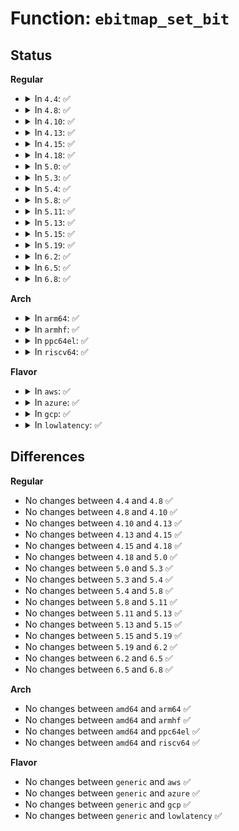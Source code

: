 # Function: <code>ebitmap_set_bit</code>

## Status
<b>Regular</b>
<ul>
<li>
<details>
<summary>In <code>4.4</code>: ✅</summary>

```c
int ebitmap_set_bit(struct ebitmap *e, long unsigned int bit, int value);
```

**Collision:** Unique Global

**Inline:** No

**Transformation:** False

**Instances:**

```
In security/selinux/ss/ebitmap.c (ffffffff8134db70)
Location: security/selinux/ss/ebitmap.c:256
Inline: False
Direct callers:
  - security/selinux/ss/policydb.c:policydb_read
  - security/selinux/ss/policydb.c:policydb_read
  - security/selinux/ss/mls.c:mls_convert_context
```
**Symbols:**

```
ffffffff8134db70-ffffffff8134dd5b: ebitmap_set_bit (STB_GLOBAL)
```
</details>
</li>
<li>
<details>
<summary>In <code>4.8</code>: ✅</summary>

```c
int ebitmap_set_bit(struct ebitmap *e, long unsigned int bit, int value);
```

**Collision:** Unique Global

**Inline:** No

**Transformation:** False

**Instances:**

```
In security/selinux/ss/ebitmap.c (ffffffff81383b80)
Location: security/selinux/ss/ebitmap.c:256
Inline: False
Direct callers:
  - security/selinux/ss/policydb.c:policydb_read
  - security/selinux/ss/policydb.c:policydb_read
  - security/selinux/ss/mls.c:mls_convert_context
```
**Symbols:**

```
ffffffff81383b80-ffffffff81383d6f: ebitmap_set_bit (STB_GLOBAL)
```
</details>
</li>
<li>
<details>
<summary>In <code>4.10</code>: ✅</summary>

```c
int ebitmap_set_bit(struct ebitmap *e, long unsigned int bit, int value);
```

**Collision:** Unique Global

**Inline:** No

**Transformation:** False

**Instances:**

```
In security/selinux/ss/ebitmap.c (ffffffff8139a600)
Location: security/selinux/ss/ebitmap.c:256
Inline: False
Direct callers:
  - security/selinux/ss/policydb.c:policydb_read
  - security/selinux/ss/policydb.c:policydb_read
  - security/selinux/ss/mls.c:mls_convert_context
```
**Symbols:**

```
ffffffff8139a600-ffffffff8139a7ef: ebitmap_set_bit (STB_GLOBAL)
```
</details>
</li>
<li>
<details>
<summary>In <code>4.13</code>: ✅</summary>

```c
int ebitmap_set_bit(struct ebitmap *e, long unsigned int bit, int value);
```

**Collision:** Unique Global

**Inline:** No

**Transformation:** False

**Instances:**

```
In security/selinux/ss/ebitmap.c (ffffffff813b0ac0)
Location: security/selinux/ss/ebitmap.c:258
Inline: False
Direct callers:
  - security/selinux/ss/policydb.c:policydb_read
  - security/selinux/ss/policydb.c:policydb_read
  - security/selinux/ss/mls.c:mls_convert_context
  - security/selinux/ss/mls.c:mls_context_to_sid
  - security/selinux/ss/mls.c:mls_context_to_sid
```
**Symbols:**

```
ffffffff813b0ac0-ffffffff813b0ca0: ebitmap_set_bit (STB_GLOBAL)
```
</details>
</li>
<li>
<details>
<summary>In <code>4.15</code>: ✅</summary>

```c
int ebitmap_set_bit(struct ebitmap *e, long unsigned int bit, int value);
```

**Collision:** Unique Global

**Inline:** No

**Transformation:** False

**Instances:**

```
In security/selinux/ss/ebitmap.c (ffffffff813d6bb0)
Location: security/selinux/ss/ebitmap.c:259
Inline: False
Direct callers:
  - security/selinux/ss/policydb.c:policydb_read
  - security/selinux/ss/policydb.c:policydb_read
  - security/selinux/ss/mls.c:mls_convert_context
  - security/selinux/ss/mls.c:mls_context_to_sid
  - security/selinux/ss/mls.c:mls_context_to_sid
```
**Symbols:**

```
ffffffff813d6bb0-ffffffff813d6d90: ebitmap_set_bit (STB_GLOBAL)
```
</details>
</li>
<li>
<details>
<summary>In <code>4.18</code>: ✅</summary>

```c
int ebitmap_set_bit(struct ebitmap *e, long unsigned int bit, int value);
```

**Collision:** Unique Global

**Inline:** No

**Transformation:** False

**Instances:**

```
In security/selinux/ss/ebitmap.c (ffffffff814071c0)
Location: security/selinux/ss/ebitmap.c:259
Inline: False
Direct callers:
  - security/selinux/ss/policydb.c:policydb_read
  - security/selinux/ss/policydb.c:policydb_read
  - security/selinux/ss/mls.c:mls_convert_context
  - security/selinux/ss/mls.c:mls_context_to_sid
  - security/selinux/ss/mls.c:mls_context_to_sid
```
**Symbols:**

```
ffffffff814071c0-ffffffff814073b1: ebitmap_set_bit (STB_GLOBAL)
```
</details>
</li>
<li>
<details>
<summary>In <code>5.0</code>: ✅</summary>

```c
int ebitmap_set_bit(struct ebitmap *e, long unsigned int bit, int value);
```

**Collision:** Unique Global

**Inline:** No

**Transformation:** False

**Instances:**

```
In security/selinux/ss/ebitmap.c (ffffffff81422d10)
Location: security/selinux/ss/ebitmap.c:259
Inline: False
Direct callers:
  - security/selinux/ss/policydb.c:policydb_read
  - security/selinux/ss/policydb.c:policydb_read
  - security/selinux/ss/mls.c:mls_convert_context
```
**Symbols:**

```
ffffffff81422d10-ffffffff81422f01: ebitmap_set_bit (STB_GLOBAL)
```
</details>
</li>
<li>
<details>
<summary>In <code>5.3</code>: ✅</summary>

```c
int ebitmap_set_bit(struct ebitmap *e, long unsigned int bit, int value);
```

**Collision:** Unique Global

**Inline:** No

**Transformation:** False

**Instances:**

```
In security/selinux/ss/ebitmap.c (ffffffff81450920)
Location: security/selinux/ss/ebitmap.c:259
Inline: False
Direct callers:
  - security/selinux/ss/policydb.c:policydb_read
  - security/selinux/ss/policydb.c:policydb_read
  - security/selinux/ss/mls.c:mls_convert_context
```
**Symbols:**

```
ffffffff81450920-ffffffff81450aed: ebitmap_set_bit (STB_GLOBAL)
```
</details>
</li>
<li>
<details>
<summary>In <code>5.4</code>: ✅</summary>

```c
int ebitmap_set_bit(struct ebitmap *e, long unsigned int bit, int value);
```

**Collision:** Unique Global

**Inline:** No

**Transformation:** False

**Instances:**

```
In security/selinux/ss/ebitmap.c (ffffffff8146a700)
Location: security/selinux/ss/ebitmap.c:259
Inline: False
Direct callers:
  - security/selinux/ss/policydb.c:policydb_read
  - security/selinux/ss/policydb.c:policydb_read
  - security/selinux/ss/mls.c:mls_convert_context
```
**Symbols:**

```
ffffffff8146a700-ffffffff8146a8cc: ebitmap_set_bit (STB_GLOBAL)
```
</details>
</li>
<li>
<details>
<summary>In <code>5.8</code>: ✅</summary>

```c
int ebitmap_set_bit(struct ebitmap *e, long unsigned int bit, int value);
```

**Collision:** Unique Global

**Inline:** No

**Transformation:** False

**Instances:**

```
In security/selinux/ss/ebitmap.c (ffffffff814bec30)
Location: security/selinux/ss/ebitmap.c:278
Inline: False
Direct callers:
  - security/selinux/ss/ebitmap.c:ebitmap_and
  - security/selinux/ss/policydb.c:policydb_read
  - security/selinux/ss/policydb.c:filename_trans_read_helper
  - security/selinux/ss/policydb.c:filename_trans_read_helper_compat
  - security/selinux/ss/policydb.c:filename_trans_read_helper_compat
  - security/selinux/ss/mls.c:mls_convert_context
```
**Symbols:**

```
ffffffff814bec30-ffffffff814bedf7: ebitmap_set_bit (STB_GLOBAL)
```
</details>
</li>
<li>
<details>
<summary>In <code>5.11</code>: ✅</summary>

```c
int ebitmap_set_bit(struct ebitmap *e, long unsigned int bit, int value);
```

**Collision:** Unique Global

**Inline:** No

**Transformation:** False

**Instances:**

```
In security/selinux/ss/ebitmap.c (ffffffff814dc650)
Location: security/selinux/ss/ebitmap.c:278
Inline: False
Direct callers:
  - security/selinux/ss/ebitmap.c:ebitmap_and
  - security/selinux/ss/policydb.c:policydb_read
  - security/selinux/ss/policydb.c:filename_trans_read_helper
  - security/selinux/ss/policydb.c:filename_trans_read_helper_compat
  - security/selinux/ss/policydb.c:filename_trans_read_helper_compat
  - security/selinux/ss/mls.c:mls_convert_context
```
**Symbols:**

```
ffffffff814dc650-ffffffff814dc817: ebitmap_set_bit (STB_GLOBAL)
```
</details>
</li>
<li>
<details>
<summary>In <code>5.13</code>: ✅</summary>

```c
int ebitmap_set_bit(struct ebitmap *e, long unsigned int bit, int value);
```

**Collision:** Unique Global

**Inline:** No

**Transformation:** False

**Instances:**

```
In security/selinux/ss/ebitmap.c (ffffffff814e2f80)
Location: security/selinux/ss/ebitmap.c:278
Inline: False
Direct callers:
  - security/selinux/ss/ebitmap.c:ebitmap_and
  - security/selinux/ss/policydb.c:policydb_read
  - security/selinux/ss/policydb.c:filename_trans_read_helper
  - security/selinux/ss/policydb.c:filename_trans_read_helper_compat
  - security/selinux/ss/policydb.c:filename_trans_read_helper_compat
  - security/selinux/ss/mls.c:mls_convert_context
```
**Symbols:**

```
ffffffff814e2f80-ffffffff814e3145: ebitmap_set_bit (STB_GLOBAL)
```
</details>
</li>
<li>
<details>
<summary>In <code>5.15</code>: ✅</summary>

```c
int ebitmap_set_bit(struct ebitmap *e, long unsigned int bit, int value);
```

**Collision:** Unique Global

**Inline:** No

**Transformation:** False

**Instances:**

```
In security/selinux/ss/ebitmap.c (ffffffff8153c290)
Location: security/selinux/ss/ebitmap.c:278
Inline: False
Direct callers:
  - security/selinux/ss/ebitmap.c:ebitmap_and
  - security/selinux/ss/policydb.c:policydb_read
  - security/selinux/ss/policydb.c:filename_trans_read_helper
  - security/selinux/ss/policydb.c:filename_trans_read_helper_compat
  - security/selinux/ss/policydb.c:filename_trans_read_helper_compat
  - security/selinux/ss/mls.c:mls_convert_context
```
**Symbols:**

```
ffffffff8153c290-ffffffff8153c508: ebitmap_set_bit (STB_GLOBAL)
```
</details>
</li>
<li>
<details>
<summary>In <code>5.19</code>: ✅</summary>

```c
int ebitmap_set_bit(struct ebitmap *e, long unsigned int bit, int value);
```

**Collision:** Unique Global

**Inline:** No

**Transformation:** False

**Instances:**

```
In security/selinux/ss/ebitmap.c (ffffffff815d3be0)
Location: security/selinux/ss/ebitmap.c:278
Inline: False
Direct callers:
  - security/selinux/ss/ebitmap.c:ebitmap_and
  - security/selinux/ss/policydb.c:policydb_read
  - security/selinux/ss/policydb.c:filename_trans_read_helper
  - security/selinux/ss/policydb.c:filename_trans_read_helper_compat
  - security/selinux/ss/policydb.c:filename_trans_read_helper_compat
  - security/selinux/ss/mls.c:mls_convert_context
  - security/selinux/ss/mls.c:mls_context_to_sid
  - security/selinux/ss/mls.c:mls_context_to_sid
```
**Symbols:**

```
ffffffff815d3be0-ffffffff815d3e60: ebitmap_set_bit (STB_GLOBAL)
```
</details>
</li>
<li>
<details>
<summary>In <code>6.2</code>: ✅</summary>

```c
int ebitmap_set_bit(struct ebitmap *e, long unsigned int bit, int value);
```

**Collision:** Unique Global

**Inline:** No

**Transformation:** False

**Instances:**

```
In security/selinux/ss/ebitmap.c (ffffffff81681ca0)
Location: security/selinux/ss/ebitmap.c:279
Inline: False
Direct callers:
  - security/selinux/ss/ebitmap.c:ebitmap_and
  - security/selinux/ss/policydb.c:policydb_read
  - security/selinux/ss/policydb.c:filename_trans_read_helper
  - security/selinux/ss/policydb.c:filename_trans_read_helper_compat
  - security/selinux/ss/policydb.c:filename_trans_read_helper_compat
  - security/selinux/ss/mls.c:mls_convert_context
  - security/selinux/ss/mls.c:mls_context_to_sid
  - security/selinux/ss/mls.c:mls_context_to_sid
```
**Symbols:**

```
ffffffff81681ca0-ffffffff81681f20: ebitmap_set_bit (STB_GLOBAL)
```
</details>
</li>
<li>
<details>
<summary>In <code>6.5</code>: ✅</summary>

```c
int ebitmap_set_bit(struct ebitmap *e, long unsigned int bit, int value);
```

**Collision:** Unique Global

**Inline:** No

**Transformation:** False

**Instances:**

```
In security/selinux/ss/ebitmap.c (ffffffff816b9e50)
Location: security/selinux/ss/ebitmap.c:279
Inline: False
Direct callers:
  - security/selinux/ss/ebitmap.c:ebitmap_and
  - security/selinux/ss/policydb.c:policydb_read
  - security/selinux/ss/policydb.c:filename_trans_read_helper
  - security/selinux/ss/policydb.c:filename_trans_read_helper_compat
  - security/selinux/ss/policydb.c:filename_trans_read_helper_compat
  - security/selinux/ss/mls.c:mls_convert_context
  - security/selinux/ss/mls.c:mls_context_to_sid
  - security/selinux/ss/mls.c:mls_context_to_sid
```
**Symbols:**

```
ffffffff816b9e50-ffffffff816ba09f: ebitmap_set_bit (STB_GLOBAL)
```
</details>
</li>
<li>
<details>
<summary>In <code>6.8</code>: ✅</summary>

```c
int ebitmap_set_bit(struct ebitmap *e, long unsigned int bit, int value);
```

**Collision:** Unique Global

**Inline:** No

**Transformation:** False

**Instances:**

```
In security/selinux/ss/ebitmap.c (ffffffff816f68e0)
Location: security/selinux/ss/ebitmap.c:279
Inline: False
Direct callers:
  - security/selinux/ss/ebitmap.c:ebitmap_and
  - security/selinux/ss/policydb.c:policydb_read
  - security/selinux/ss/policydb.c:filename_trans_read_helper
  - security/selinux/ss/policydb.c:filename_trans_read_helper_compat
  - security/selinux/ss/policydb.c:filename_trans_read_helper_compat
  - security/selinux/ss/mls.c:mls_convert_context
  - security/selinux/ss/mls.c:mls_context_to_sid
  - security/selinux/ss/mls.c:mls_context_to_sid
```
**Symbols:**

```
ffffffff816f68e0-ffffffff816f6b2f: ebitmap_set_bit (STB_GLOBAL)
```
</details>
</li>
</ul>
<b>Arch</b>
<ul>
<li>
<details>
<summary>In <code>arm64</code>: ✅</summary>

```c
int ebitmap_set_bit(struct ebitmap *e, long unsigned int bit, int value);
```

**Collision:** Unique Global

**Inline:** No

**Transformation:** False

**Instances:**

```
In security/selinux/ss/ebitmap.c (ffff8000105593b0)
Location: security/selinux/ss/ebitmap.c:259
Inline: False
Direct callers:
  - security/selinux/ss/policydb.c:policydb_read
  - security/selinux/ss/policydb.c:policydb_read
  - security/selinux/ss/mls.c:mls_convert_context
```
**Symbols:**

```
ffff8000105593b0-ffff8000105595c8: ebitmap_set_bit (STB_GLOBAL)
```
</details>
</li>
<li>
<details>
<summary>In <code>armhf</code>: ✅</summary>

```c
int ebitmap_set_bit(struct ebitmap *e, long unsigned int bit, int value);
```

**Collision:** Unique Global

**Inline:** No

**Transformation:** False

**Instances:**

```
In security/selinux/ss/ebitmap.c (c070dbfc)
Location: security/selinux/ss/ebitmap.c:259
Inline: False
Direct callers:
  - security/selinux/ss/policydb.c:policydb_read
  - security/selinux/ss/policydb.c:policydb_read
  - security/selinux/ss/mls.c:mls_convert_context
```
**Symbols:**

```
c070dbfc-c070dde0: ebitmap_set_bit (STB_GLOBAL)
```
</details>
</li>
<li>
<details>
<summary>In <code>ppc64el</code>: ✅</summary>

```c
int ebitmap_set_bit(struct ebitmap *e, long unsigned int bit, int value);
```

**Collision:** Unique Global

**Inline:** No

**Transformation:** False

**Instances:**

```
In security/selinux/ss/ebitmap.c (c0000000006b73c0)
Location: security/selinux/ss/ebitmap.c:259
Inline: False
Direct callers:
  - security/selinux/ss/policydb.c:policydb_read
  - security/selinux/ss/policydb.c:policydb_read
  - security/selinux/ss/mls.c:mls_convert_context
```
**Symbols:**

```
c0000000006b73c0-c0000000006b7688: ebitmap_set_bit (STB_GLOBAL)
```
</details>
</li>
<li>
<details>
<summary>In <code>riscv64</code>: ✅</summary>

```c
int ebitmap_set_bit(struct ebitmap *e, long unsigned int bit, int value);
```

**Collision:** Unique Global

**Inline:** No

**Transformation:** False

**Instances:**

```
In security/selinux/ss/ebitmap.c (ffffffe0003b04ac)
Location: security/selinux/ss/ebitmap.c:259
Inline: False
Direct callers:
  - security/selinux/ss/policydb.c:policydb_read
  - security/selinux/ss/policydb.c:policydb_read
  - security/selinux/ss/mls.c:mls_convert_context
```
**Symbols:**

```
ffffffe0003b04ac-ffffffe0003b063e: ebitmap_set_bit (STB_GLOBAL)
```
</details>
</li>
</ul>
<b>Flavor</b>
<ul>
<li>
<details>
<summary>In <code>aws</code>: ✅</summary>

```c
int ebitmap_set_bit(struct ebitmap *e, long unsigned int bit, int value);
```

**Collision:** Unique Global

**Inline:** No

**Transformation:** False

**Instances:**

```
In security/selinux/ss/ebitmap.c (ffffffff81462ce0)
Location: security/selinux/ss/ebitmap.c:259
Inline: False
Direct callers:
  - security/selinux/ss/policydb.c:policydb_read
  - security/selinux/ss/policydb.c:policydb_read
  - security/selinux/ss/mls.c:mls_convert_context
```
**Symbols:**

```
ffffffff81462ce0-ffffffff81462eac: ebitmap_set_bit (STB_GLOBAL)
```
</details>
</li>
<li>
<details>
<summary>In <code>azure</code>: ✅</summary>

```c
int ebitmap_set_bit(struct ebitmap *e, long unsigned int bit, int value);
```

**Collision:** Unique Global

**Inline:** No

**Transformation:** False

**Instances:**

```
In security/selinux/ss/ebitmap.c (ffffffff81453710)
Location: security/selinux/ss/ebitmap.c:259
Inline: False
Direct callers:
  - security/selinux/ss/policydb.c:policydb_read
  - security/selinux/ss/policydb.c:policydb_read
  - security/selinux/ss/mls.c:mls_convert_context
```
**Symbols:**

```
ffffffff81453710-ffffffff814538dc: ebitmap_set_bit (STB_GLOBAL)
```
</details>
</li>
<li>
<details>
<summary>In <code>gcp</code>: ✅</summary>

```c
int ebitmap_set_bit(struct ebitmap *e, long unsigned int bit, int value);
```

**Collision:** Unique Global

**Inline:** No

**Transformation:** False

**Instances:**

```
In security/selinux/ss/ebitmap.c (ffffffff8145ed80)
Location: security/selinux/ss/ebitmap.c:259
Inline: False
Direct callers:
  - security/selinux/ss/policydb.c:policydb_read
  - security/selinux/ss/policydb.c:policydb_read
  - security/selinux/ss/mls.c:mls_convert_context
```
**Symbols:**

```
ffffffff8145ed80-ffffffff8145ef4c: ebitmap_set_bit (STB_GLOBAL)
```
</details>
</li>
<li>
<details>
<summary>In <code>lowlatency</code>: ✅</summary>

```c
int ebitmap_set_bit(struct ebitmap *e, long unsigned int bit, int value);
```

**Collision:** Unique Global

**Inline:** No

**Transformation:** False

**Instances:**

```
In security/selinux/ss/ebitmap.c (ffffffff81476590)
Location: security/selinux/ss/ebitmap.c:259
Inline: False
Direct callers:
  - security/selinux/ss/policydb.c:policydb_read
  - security/selinux/ss/policydb.c:policydb_read
  - security/selinux/ss/mls.c:mls_convert_context
```
**Symbols:**

```
ffffffff81476590-ffffffff8147675c: ebitmap_set_bit (STB_GLOBAL)
```
</details>
</li>
</ul>

## Differences
<b>Regular</b>
<ul>
<li>
No changes between <code>4.4</code> and <code>4.8</code> ✅
</li>
<li>
No changes between <code>4.8</code> and <code>4.10</code> ✅
</li>
<li>
No changes between <code>4.10</code> and <code>4.13</code> ✅
</li>
<li>
No changes between <code>4.13</code> and <code>4.15</code> ✅
</li>
<li>
No changes between <code>4.15</code> and <code>4.18</code> ✅
</li>
<li>
No changes between <code>4.18</code> and <code>5.0</code> ✅
</li>
<li>
No changes between <code>5.0</code> and <code>5.3</code> ✅
</li>
<li>
No changes between <code>5.3</code> and <code>5.4</code> ✅
</li>
<li>
No changes between <code>5.4</code> and <code>5.8</code> ✅
</li>
<li>
No changes between <code>5.8</code> and <code>5.11</code> ✅
</li>
<li>
No changes between <code>5.11</code> and <code>5.13</code> ✅
</li>
<li>
No changes between <code>5.13</code> and <code>5.15</code> ✅
</li>
<li>
No changes between <code>5.15</code> and <code>5.19</code> ✅
</li>
<li>
No changes between <code>5.19</code> and <code>6.2</code> ✅
</li>
<li>
No changes between <code>6.2</code> and <code>6.5</code> ✅
</li>
<li>
No changes between <code>6.5</code> and <code>6.8</code> ✅
</li>
</ul>
<b>Arch</b>
<ul>
<li>
No changes between <code>amd64</code> and <code>arm64</code> ✅
</li>
<li>
No changes between <code>amd64</code> and <code>armhf</code> ✅
</li>
<li>
No changes between <code>amd64</code> and <code>ppc64el</code> ✅
</li>
<li>
No changes between <code>amd64</code> and <code>riscv64</code> ✅
</li>
</ul>
<b>Flavor</b>
<ul>
<li>
No changes between <code>generic</code> and <code>aws</code> ✅
</li>
<li>
No changes between <code>generic</code> and <code>azure</code> ✅
</li>
<li>
No changes between <code>generic</code> and <code>gcp</code> ✅
</li>
<li>
No changes between <code>generic</code> and <code>lowlatency</code> ✅
</li>
</ul>
